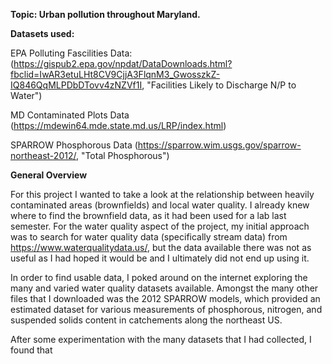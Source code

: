 **Topic: Urban pollution throughout Maryland.**


**Datasets used:**

EPA Polluting Fascilities Data: (https://gispub2.epa.gov/npdat/DataDownloads.html?fbclid=IwAR3etuLHt8CV9CjjA3FlqnM3_GwosszkZ-IQ846QqMLPDbDTovv4zNZVf1I, "Facilities Likely to Discharge N/P to Water")

MD Contaminated Plots Data (https://mdewin64.mde.state.md.us/LRP/index.html)

SPARROW Phosphorous Data (https://sparrow.wim.usgs.gov/sparrow-northeast-2012/, "Total Phosphorous")


**General Overview**


For this project I wanted to take a look at the relationship between heavily contaminated areas (brownfields) and local water quality.
I already knew where to find the brownfield data, as it had been used for a lab last semester. 
For the water quality aspect of the project, my initial approach was to search for water quality data (specifically stream data) from  https://www.waterqualitydata.us/, but the data available there was not as useful as I had hoped it would be and I ultimately did not end up using it.


In order to find usable data, I poked around on the internet exploring the many and varied water quality datasets available. 
Amongst the many other files that I downloaded was the 2012 SPARROW models, which provided an estimated dataset for various measurements of phosphorous, nitrogen, and suspended solids content in catchements along the northeast US. 


After some experimentation with the many datasets that I had collected, I found that 
